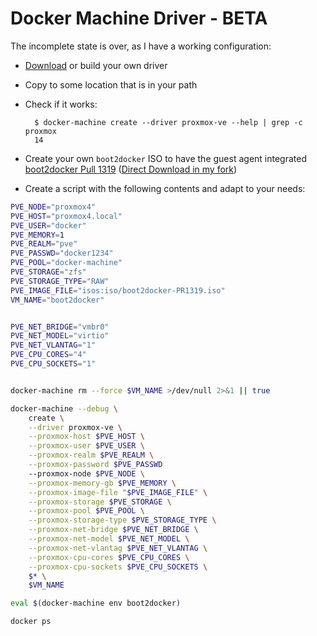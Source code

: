 # Docker Machine Driver - BETA

The incomplete state is over, as I have a working configuration:

* [Download](https://github.com/lnxbil/docker-machine-driver-proxmox-ve/releases/tag/v1) or build your own driver
* Copy to some location that is in your path
* Check if it works:

        $ docker-machine create --driver proxmox-ve --help | grep -c proxmox
        14

* Create your own `boot2docker` ISO to have the guest agent integrated [boot2docker Pull 1319](https://github.com/boot2docker/boot2docker/pull/1319) ([Direct Download in my fork](https://github.com/lnxbil/boot2docker/releases/tag/2018-09-16))
* Create a script with the following contents and adapt to your needs:

```sh
PVE_NODE="proxmox4"
PVE_HOST="proxmox4.local"
PVE_USER="docker"
PVE_MEMORY=1
PVE_REALM="pve"
PVE_PASSWD="docker1234"
PVE_POOL="docker-machine"
PVE_STORAGE="zfs"
PVE_STORAGE_TYPE="RAW"
PVE_IMAGE_FILE="isos:iso/boot2docker-PR1319.iso"
VM_NAME="boot2docker"


PVE_NET_BRIDGE="vmbr0"
PVE_NET_MODEL="virtio"
PVE_NET_VLANTAG="1"
PVE_CPU_CORES="4"
PVE_CPU_SOCKETS="1"


docker-machine rm --force $VM_NAME >/dev/null 2>&1 || true

docker-machine --debug \
    create \
    --driver proxmox-ve \
    --proxmox-host $PVE_HOST \
    --proxmox-user $PVE_USER \
    --proxmox-realm $PVE_REALM \
    --proxmox-password $PVE_PASSWD 
    --proxmox-node $PVE_NODE \
    --proxmox-memory-gb $PVE_MEMORY \
    --proxmox-image-file "$PVE_IMAGE_FILE" \
    --proxmox-storage $PVE_STORAGE \
    --proxmox-pool $PVE_POOL \
    --proxmox-storage-type $PVE_STORAGE_TYPE \
    --proxmox-net-bridge $PVE_NET_BRIDGE \
    --proxmox-net-model $PVE_NET_MODEL \
    --proxmox-net-vlantag $PVE_NET_VLANTAG \
    --proxmox-cpu-cores $PVE_CPU_CORES \
    --proxmox-cpu-sockets $PVE_CPU_SOCKETS \
    $* \
    $VM_NAME 

eval $(docker-machine env boot2docker)

docker ps
```
